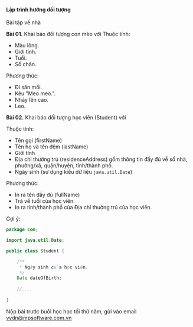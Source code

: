 #### Lập trình hướng đối tượng

Bài tập về nhà

**Bài 01.** Khai báo đối tượng con mèo với 
Thuộc tính:
- Màu lông.
- Giới tính.
- Tuổi.
- Số chân.

Phương thức:
- Đi săn mồi.
- Kêu "Meo meo.".
- Nhảy lên cao.
- Leo.

**Bài 02.** Khai báo đối tượng học viên (Student) với

Thuộc tính:

- Tên gọi (firstName)
- Tên họ và tên đệm (lastName)
- Giới tính
- Địa chỉ thường trú (residenceAddress) gồm thông tin đầy đủ về số nhà, phường/xã, quận/huyện, tỉnh/thành phố.
- Ngày sinh (sử dụng kiểu dữ liệu `java.util.Date`)


Phương thức:
- In ra tên đầy đủ (fullName)
- Trả về tuổi của học viên.
- In ra tỉnh/thành phố của Địa chỉ thường trú của học viên.

Gợi ý:

```java
package com;

import java.util.Date;

public class Student {

    /**
     * Ngày sinh của học viên.
     */
    Date dateOfBirth;
    
    //....
    
}
```

Nộp bài trước buổi học học tối thứ năm, gửi vào email vydn@mpsoftware.com.vn



